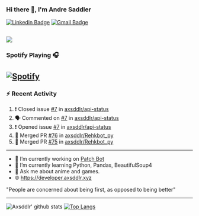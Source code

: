 ### Hi there 👋, I'm Andre Saddler
[![Linkedin Badge](https://img.shields.io/badge/-andrexsaddler-blue?style=flat-square&logo=Linkedin&logoColor=white&link=https://www.linkedin.com/in/andrexsaddler/)](https://www.linkedin.com/in/andrexsaddler/)
[![Gmail Badge](https://img.shields.io/badge/-contact@rehkloos.com-c14438?style=flat-square&logo=Gmail&logoColor=white&link=mailto:contact@rehkloos.com)](mailto:contact@rehkloos.com)

![](https://komarev.com/ghpvc/?username=axsddlr&color=dc143c)
---
### Spotify Playing 🎧

[![Spotify](https://novatorem.rehkloos.vercel.app/api/spotify)](https://open.spotify.com/user/Rehkloos)
---

### :zap: Recent Activity

<!--START_SECTION:activity-->
1. ❗️ Closed issue [#7](https://github.com/axsddlr/api-status/issues/7) in [axsddlr/api-status](https://github.com/axsddlr/api-status)
2. 🗣 Commented on [#7](https://github.com/axsddlr/api-status/issues/7) in [axsddlr/api-status](https://github.com/axsddlr/api-status)
3. ❗️ Opened issue [#7](https://github.com/axsddlr/api-status/issues/7) in [axsddlr/api-status](https://github.com/axsddlr/api-status)
4. 🎉 Merged PR [#76](https://github.com/axsddlr/Rehkbot_py/pull/76) in [axsddlr/Rehkbot_py](https://github.com/axsddlr/Rehkbot_py)
5. 🎉 Merged PR [#75](https://github.com/axsddlr/Rehkbot_py/pull/75) in [axsddlr/Rehkbot_py](https://github.com/axsddlr/Rehkbot_py)
<!--END_SECTION:activity-->

---

- 🔭 I’m currently working on [Patch Bot](https://github.com/axsddlr/patch_bot)
- 🌱 I’m currently learning Python, Pandas, BeautifulSoup4
- 💬 Ask me about anime and games.
- 🌐 https://developer.axsddlr.xyz

"People are concerned about being first, as opposed to being better"

---
![Axsddlr' github stats](https://github-readme-stats.vercel.app/api?username=axsddlr&count_private=true)
[![Top Langs](https://github-readme-stats.vercel.app/api/top-langs/?username=axsddlr&layout=compact)](https://github.com/anuraghazra/github-readme-stats)
